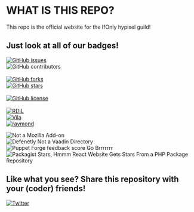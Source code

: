 # WHAT IS THIS REPO?

This repo is the official website for the IfOnly hypixel guild!

## Just look at all of our badges!

[![GitHub issues](https://img.shields.io/github/issues/IfOnlyGuild/website)](https://github.com/IfOnlyGuild/website/issues)<br/>
![GitHub contributors](https://img.shields.io/github/contributors/IfOnlyGuild/website)<br/><br/>
[![GitHub forks](https://img.shields.io/github/forks/IfOnlyGuild/website)](https://github.com/IfOnlyGuild/website/network)<br/>
[![GitHub stars](https://img.shields.io/github/stars/IfOnlyGuild/website)](https://github.com/IfOnlyGuild/website/stargazers)<br/><br/>
[![GitHub license](https://img.shields.io/github/license/IfOnlyGuild/website)](https://github.com/IfOnlyGuild/website/blob/master/LICENSE)<br/><br/>
[![RDIL](https://img.shields.io/badge/RDIL-Passing-green)](https://img.shields.io/badge/RDIL-Passing-green)<br/>
[![Vila](https://img.shields.io/badge/Vila-Approved-brightgreen)](https://img.shields.io/badge/Vila-Approved-brightgreen)<br/>
[![raymond](https://img.shields.io/badge/Raymond-Error-lightgrey)](https://img.shields.io/badge/Raymond-Error-lightgrey)<br/>

![Not a Mozilla Add-on](https://img.shields.io/amo/stars/dustman)<br/> <!-- no one will ever know (that the stars aren't from this repo) -->
![Defenetly Not a Vaadin Directory](https://img.shields.io/vaadin-directory/rating/vaadinvaadin-grid)<br/>
![Puppet Forge feedback score Go Brrrrrrr](https://img.shields.io/puppetforge/f/puppetlabs/docker)<br/>
![Packagist Stars, Hmmm React Website Gets Stars From a PHP Package Repository](https://img.shields.io/packagist/stars/symfony/polyfill-mbstring)<br/>

## Like what you see? Share this repository with your (coder) friends!<br/>

<a href="https://twitter.com/intent/tweet?text=Wow:&url=https%3A%2F%2Fgithub.com%2FIfOnlyGuild%2Fwebsite%2F">![Twitter](https://img.shields.io/twitter/url?style=social&url=https%3A%2F%2Fgithub.com%2FIfOnlyGuild%2Fwebsite%2F)</a>
